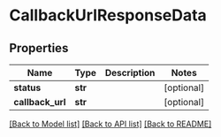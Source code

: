 # CallbackUrlResponseData

## Properties
Name | Type | Description | Notes
------------ | ------------- | ------------- | -------------
**status** | **str** |  | [optional] 
**callback_url** | **str** |  | [optional] 

[[Back to Model list]](../README.md#documentation-for-models) [[Back to API list]](../README.md#documentation-for-api-endpoints) [[Back to README]](../README.md)


